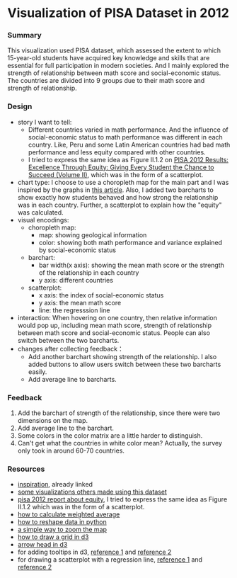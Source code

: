 # Visualization of PISA Dataset in 2012

### Summary
This visualization used PISA dataset, which assessed the extent to which 15-year-old students have acquired key knowledge and skills that are essential for full participation in modern societies. And I mainly explored the strength of relationship between math score and social-economic status. The countries are divided into 9 groups due to their math score and strength of relationship.

### Design

- story I want to tell: 
	- Different countries varied in math performance. And the influence of social-economic status to math performance was different in each country. Like, Peru and some Latin American countries had bad math performance and less equity compared with other countries. 
	- I tried to express the same idea as Figure II.1.2 on [PISA 2012 Results: Excellence Through Equity: Giving Every Student the Chance to Succeed (Volume II)](http://www.oecd.org/pisa/keyfindings/pisa-2012-results-volume-ii.htm), which was in the form of a scatterplot.
- chart type: I choose to use a choropleth map for the main part and I was inspired by the graphs in [this article](http://uk.businessinsider.com/income-and-racial-inequality-maps-2015-5?r=US&IR=T). Also, I added two barcharts to show exactly how students behaved and how strong the relationship was in each country. Further, a scatterplot to explain how the "equity" was calculated.
- visual encodings: 
	- choropleth map:
		- map: showing geological information
		- color: showing both math performance and variance explained by social-economic status
	- barchart:
		- bar width(x axis): showing the mean math score or the strength of the relationship in each country
		- y axis: different countries
	- scatterplot:
		- x axis: the index of social-economic status
		- y axis: the mean math score
		- line: the regresssion line
- interaction: When hovering on one country, then relative information would pop up, including mean math score, strength of relationship between math score and social-economic status. People can also switch between the two barcharts.
- changes after collecting feedback：
	- Add another barchart showing strength of the relationship. I also added buttons to allow users switch between these two barcharts easily.
	- Add average line to barcharts.

### Feedback
1. Add the barchart of strength of the relationship, since there were two dimensions on the map. 
2. Add average line to the barchart.
3. Some colors in the color matrix are a little harder to distinguish.
4. Can't get what the countries in white color mean? Actually, the survey only took in around 60-70 countries.

### Resources
- [inspiration](http://uk.businessinsider.com/income-and-racial-inequality-maps-2015-5?r=US&IR=T), already linked
- [some visualizations others made using this dataset](http://mi2.mini.pw.edu.pl:8080/SmarterPoland/PISAcontest/#Dataset)
- [pisa 2012 report about equity](http://www.oecd.org/pisa/keyfindings/pisa-2012-results-volume-ii.htm), I tried to express the same idea as Figure II.1.2 which was in the form of a scatterplot.
- [how to calculate weighted average](http://pbpython.com/weighted-average.html)
- [how to reshape data in python](https://deparkes.co.uk/2016/10/28/reshape-pandas-data-with-melt/)
- [a simple way to zoom the map](https://coderwall.com/p/psogia/simplest-way-to-add-zoom-pan-on-d3-js)
- [how to draw a grid in d3](https://bl.ocks.org/cagrimmett/07f8c8daea00946b9e704e3efcbd5739)
- [arrow head in d3](http://vanseodesign.com/web-design/svg-markers/)
- for adding tooltips in d3, [reference 1](http://zeroviscosity.com/d3-js-step-by-step/step-5-adding-tooltips) and [reference 2](http://www.d3noob.org/2013/01/adding-tooltips-to-d3js-graph.html)
- for drawing a scatterplot with a regression line, [reference 1](https://bl.ocks.org/ctufts/298bfe4b11989960eeeecc9394e9f118) and [reference 2](https://bl.ocks.org/HarryStevens/be559bed98d662f69e68fc8a7e0ad097)